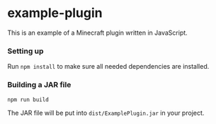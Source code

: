 # example-plugin

This is an example of a Minecraft plugin written in JavaScript.

### Setting up

Run `npm install` to make sure all needed dependencies are installed.

### Building a JAR file

```sh
npm run build
```

The JAR file will be put into `dist/ExamplePlugin.jar` in your project.
